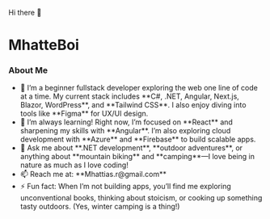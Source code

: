 Hi there 👋
<h1>MhatteBoi</h1> <h3>About Me</h3> <ul> <li>🔭 I’m a beginner fullstack developer exploring the web one line of code at a time. My current stack includes **C#, .NET, Angular, Next.js, Blazor, WordPress**, and **Tailwind CSS**. I also enjoy diving into tools like **Figma** for UX/UI design.</li> <li>🌱 I’m always learning! Right now, I’m focused on **React** and sharpening my skills with **Angular**. I’m also exploring cloud development with **Azure** and **Firebase** to build scalable apps.</li> <li>💬 Ask me about **.NET development**, **outdoor adventures**, or anything about **mountain biking** and **camping**—I love being in nature as much as I love coding!</li> <li>📫 Reach me at: **Mhattias.r@gmail.com**</li> <li>⚡ Fun fact: When I’m not building apps, you’ll find me exploring unconventional books, thinking about stoicism, or cooking up something tasty outdoors. (Yes, winter camping is a thing!)</li> </ul>
